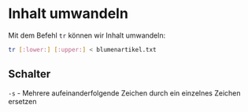 # Inhalt umwandeln

Mit dem Befehl `tr` können wir Inhalt umwandeln:

````Bash
tr [:lower:] [:upper:] < blumenartikel.txt 
````

## Schalter

`-s` - Mehrere aufeinanderfolgende Zeichen durch ein einzelnes Zeichen ersetzen